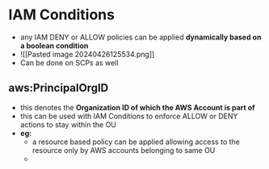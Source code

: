 

# IAM Conditions

- any IAM DENY or ALLOW policies can be applied **dynamically based on a boolean condition**
- ![[Pasted image 20240426125534.png]]
- Can be done on SCPs as well


## aws:PrincipalOrgID

- this denotes the **Organization ID of which the AWS Account is part of**
- this can be used with IAM Conditions to enforce ALLOW or DENY actions to stay within the OU
- **eg:**
	- a resource based policy can be applied allowing access to the resource only by AWS accounts belonging to same OU
	- 